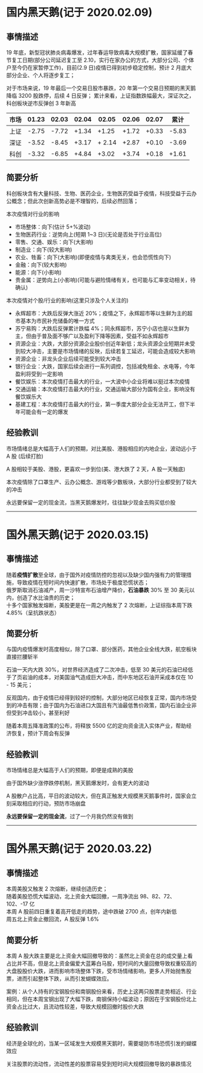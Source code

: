 # 国内黑天鹅(记于 2020.02.09)

## 事情描述

19 年底，新型冠状肺炎病毒爆发，过年春运导致病毒大规模扩散，国家延缓了春节复工日期(部分公司延迟复工至 2.10，实行在家办公的方式，大部分公司、个体户至今仍在家暂停工作)，目前(2.9 日)疫情已得到初步稳定控制，预计 2 月底大部分企业、个人将逐步复工；

对于市场来说，19 年最后一个交易日股市暴跌，20 年第一个交易日预期的黑天鹅降临 3200 股跌停，后续 4 日反弹；
累计来看，上证指数跌幅最大，深证次之，科创板块逆市反弹创 3 年新高

| 市场 | 01.23 | 02.03 | 02.04 | 02.05  | 02.06 | 02.07 | 累计  |
| ---- | ----- | ----- | ----- | ------ | ----- | ----- | ----- |
| 上证 | -2.75 | -7.72 | +1.34 | +1.25  | +1.72 | +0.33 | -5.83 |
| 深证 | -3.52 | -8.45 | +3.17 | + 2.14 | +2.87 | +0.10 | -3.69 |
| 科创 | -3.32 | -6.85 | +4.84 | +3.02  | +3.74 | +0.18 | +1.61 |

## 简要分析

科创板块含有大量科技、生物、医药企业，生物医药受益于疫情，科技受益于云办公概念；但此次创新高势必是不理智的，后续必然回落；

本次疫情对行业的影响

- 市场整体：向下(估计 5+%波动)
- 生物医药行业：逆势向上(短期 1~3 日)(无论是否处于行业高位)
- 零售、交通、娱乐：向下(大影响)
- 制造业：向下(较大影响)
- 农业、牲畜：向下(大影响)(即便疫情与禽类无关，也会恐慌性向下)
- 金融：向下(较大影响)
- 能源：向下(小影响)
- 贵金属：逆势向上(小影响)(可能与避险情绪有关，也可能与汇率变动相关，待确认)

本次疫情对个股/行业的影响(这里只涉及个人关注的)

- 永辉超市：大跌后反弹大涨近 20%；疫情之下，永辉超市等以生鲜为主的超市基本为市民补充储备的唯一方式
- 苏宁易购：大跌后反弹累计跌幅 4%；同永辉超市，苏宁小店也是以生鲜为主，但由于普及面不够广以及盈利下降等因素，受益不如永辉超市
- 资源企业：大跌，大部分资源企业股价创近年新低；龙头资源企业短期并未受到较大冲击，主要是市场情绪的反映，后续若复工延迟，可能会造成较大影响
- 资源企业：非龙头企业后续可能受到较大冲击
- 银行企业：大跌，国家后续会进行一系列调控，包括减免租金、水电等，今年盈利将受到一定影响
- 餐饮娱乐：本次疫情打击最大的行业，一大波中小企业将难以挺过本次疫情
- 交通运输：本次疫情打击最大的行业，交通运输大部分为国有企业，影响没有餐饮娱乐大
- 基建工程：本次疫情打击最大的行业，第一季度大部分企业无法开工，但下半年可能会有一定的爆发

## 经验教训

市场情绪总是大幅高于人们的预期，对比美股、港股相应的内地企业，波动远小于 A 股 (后续打脸)

A 股相较于美股、港股，更喜欢一步到位(美、港大跌了 2 天，A 股一天触底)

本次疫情除了口罩生产、云办公概念、游戏等少数板块，大部分行业都受到了较大的冲击

永远要保留一定的现金流，当黑天鹅爆发时，往往缺少现金去购买低价股

---

# 国外黑天鹅(记于 2020.03.15)

## 事情描述

随着**疫情扩散**至全球，由于国外对疫情防控的忽视以及缺少国内强有力的管理措施，导致疫情在短时间内快速扩散，市场处于极度恐慌状态； <br>
俄罗斯取消石油减产，周一沙特宣布石油增产降价，**石油暴跌** 30% 至 30 美元以内，创造了水比油贵的历史； <br>
十多个国家触发熔断，美股更是在一周之内触发了 2 次熔断，上证综指本周下跌 4.85%（呈抗跌状态）

## 简要分析

与国内疫情爆发时高度相似，除了口罩、部分医药，其他企业全线大跌，航空板块直接拦腰斩半

石油一天内大跌 30%，对世界经济造成了二次冲击，低至 30 美元的石油已经低于了页岩油的成本，对美国油气造成巨大冲击，而中东地区石油开采成本仅在 10 - 15 美元；

反观国内，由于疫情已经得到较好的控制，大部分地区已经恢复正常，国内市场受到的冲击有限；由于国内为石油进口大国且有汽油最低售价政策，国内石油企业非但受到冲击较小，甚至利好

随着本周五降准政策的公布，将释放 5500 亿的定向资金流入实体产业，帮助经济恢复，预计下周会有反弹

## 经验教训

市场情绪总是大幅高于人们的预期，即便是成熟的美股

由于国外缺少涨停跌停机制，黑天鹅爆发时，会有更大的波动

A 股散户占比高，平日的波动较大，但在真正触发大规模黑天鹅事件时，国家会立刻采取相应的行动，预防市场崩盘

**永远要保留一定的现金流**，过了一个月我仍然没有做到

---

# 国外黑天鹅(记于 2020.03.22)

## 事情描述

本周美股又触发 2 次熔断，继续创造历史；<br/>
随着美股恐慌大幅波动，北上资金大幅回撤，一周净流出 98、82、72、102、-17 亿<br/>
本周 A 股前四日重复着高开低走的趋势，途中跌破 2700 点，创年内新低<br/>
周五北上资金止撤回流，A 股反弹 1.6%

## 简要分析

本周 A 股大跌主要是北上资金大幅回撤导致的：虽然北上资金在总的成交量上看占比并不高，但是北上资金偏爱大蓝筹白马股，短时间的大量回撤导致权重较高的大盘股股价大跌，进而影响市场整体下跌，受市场情绪影响，更多人开始抛售股票，进而引起整体下跌，从而引发蝴蝶效应。

案例：从个人持有的宝钢股份和南钢股份来看，历史上这两只股票走势相近、行业相同，但在本周宝钢出现了大幅下跌，南钢保持小幅波动；原因在于宝钢股份北上资金占比过大，且流动性较差，导致大规模回撤时股价大跌

## 经验教训

经济是全球化的，当某一区域发生大规模黑天鹅时，需要堤防市场恐慌引发的蝴蝶效应

关注股票的流动性，流动性差的股票容易受到短时间大规模回撤导致的暴跌情况
